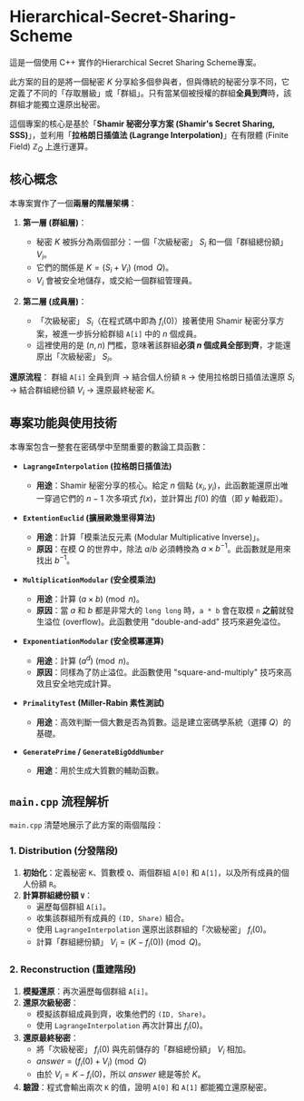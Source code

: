 # Hierarchical-Secret-Sharing-Scheme

這是一個使用 C++ 實作的Hierarchical Secret Sharing Scheme專案。

此方案的目的是將一個秘密 $K$ 分享給多個參與者，但與傳統的秘密分享不同，它定義了不同的「存取層級」或「群組」。只有當某個被授權的群組**全員到齊**時，該群組才能獨立還原出秘密。

這個專案的核心是基於「**Shamir 秘密分享方案 (Shamir's Secret Sharing, SSS)**」，並利用「**拉格朗日插值法 (Lagrange Interpolation)**」在有限體 (Finite Field) $\mathbb{Z}_Q$ 上進行運算。

## 核心概念

本專案實作了一個**兩層的階層架構**：

1.  **第一層 (群組層)**：
    * 秘密 $K$ 被拆分為兩個部分：一個「次級秘密」 $S_i$ 和一個「群組總份額」 $V_i$。
    * 它們的關係是 $K = (S_i + V_i) \pmod Q$。
    * $V_i$ 會被安全地儲存，或交給一個群組管理員。

2.  **第二層 (成員層)**：
    * 「次級秘密」 $S_i$（在程式碼中即為 $f_i(0)$）接著使用 Shamir 秘密分享方案，被進一步拆分給群組 `A[i]` 中的 $n$ 個成員。
    * 這裡使用的是 $(n, n)$ 門檻，意味著該群組**必須 $n$ 個成員全部到齊**，才能還原出「次級秘密」 $S_i$。

**還原流程**：
群組 `A[i]` 全員到齊 $\rightarrow$ 結合個人份額 `R` $\rightarrow$ 使用拉格朗日插值法還原 $S_i$ $\rightarrow$ 結合群組總份額 $V_i$ $\rightarrow$ 還原最終秘密 $K$。

## 專案功能與使用技術

本專案包含一整套在密碼學中至關重要的數論工具函數：

* **`LagrangeInterpolation` (拉格朗日插值法)**
    * **用途**：Shamir 秘密分享的核心。給定 $n$ 個點 $(x_i, y_i)$，此函數能還原出唯一穿過它們的 $n-1$ 次多項式 $f(x)$，並計算出 $f(0)$ 的值（即 $y$ 軸截距）。

* **`ExtentionEuclid` (擴展歐幾里得算法)**
    * **用途**：計算「模乘法反元素 (Modular Multiplicative Inverse)」。
    * **原因**：在模 $Q$ 的世界中，除法 $a / b$ 必須轉換為 $a \times b^{-1}$。此函數就是用來找出 $b^{-1}$。

* **`MultiplicationModular` (安全模乘法)**
    * **用途**：計算 $(a \times b) \pmod n$。
    * **原因**：當 $a$ 和 $b$ 都是非常大的 `long long` 時，`a * b` 會在取模 `n` **之前**就發生溢位 (overflow)。此函數使用 "double-and-add" 技巧來避免溢位。

* **`ExponentiationModular` (安全模冪運算)**
    * **用途**：計算 $(a^d) \pmod n$。
    * **原因**：同樣為了防止溢位。此函數使用 "square-and-multiply" 技巧來高效且安全地完成計算。

* **`PrimalityTest` (Miller-Rabin 素性測試)**
    * **用途**：高效判斷一個大數是否為質數。這是建立密碼學系統（選擇 $Q$）的基礎。

* **`GeneratePrime` / `GenerateBigOddNumber`**
    * **用途**：用於生成大質數的輔助函數。

 
## `main.cpp` 流程解析

`main.cpp` 清楚地展示了此方案的兩個階段：

### 1. Distribution (分發階段)

1.  **初始化**：定義秘密 `K`、質數模 `Q`、兩個群組 `A[0]` 和 `A[1]`，以及所有成員的個人份額 `R`。
2.  **計算群組總份額 `V`**：
    * 遍歷每個群組 `A[i]`。
    * 收集該群組所有成員的 `(ID, Share)` 組合。
    * 使用 `LagrangeInterpolation` 還原出該群組的「次級秘密」 $f_i(0)$。
    * 計算「群組總份額」 $V_i = (K - f_i(0)) \pmod Q$。

### 2. Reconstruction (重建階段)

1.  **模擬還原**：再次遍歷每個群組 `A[i]`。
2.  **還原次級秘密**：
    * 模擬該群組成員到齊，收集他們的 `(ID, Share)`。
    * 使用 `LagrangeInterpolation` 再次計算出 $f_i(0)$。
3.  **還原最終秘密**：
    * 將「次級秘密」 $f_i(0)$ 與先前儲存的「群組總份額」 $V_i$ 相加。
    * $answer = (f_i(0) + V_i) \pmod Q$
    * 由於 $V_i = K - f_i(0)$，所以 $answer$ 總是等於 $K$。
4.  **驗證**：程式會輸出兩次 `K` 的值，證明 `A[0]` 和 `A[1]` 都能獨立還原秘密。

